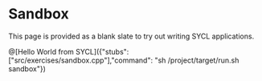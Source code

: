 # Sandbox

This page is provided as a blank slate to try out writing SYCL applications.

@[Hello World from SYCL]({"stubs": ["src/exercises/sandbox.cpp"],"command": "sh /project/target/run.sh sandbox"})